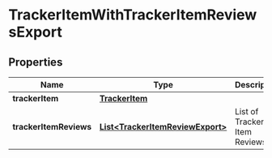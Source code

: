 

# TrackerItemWithTrackerItemReviewsExport

## Properties

Name | Type | Description | Notes
------------ | ------------- | ------------- | -------------
**trackerItem** | [**TrackerItem**](TrackerItem.md) |  |  [optional]
**trackerItemReviews** | [**List&lt;TrackerItemReviewExport&gt;**](TrackerItemReviewExport.md) | List of Tracker Item Reviews |  [optional]



